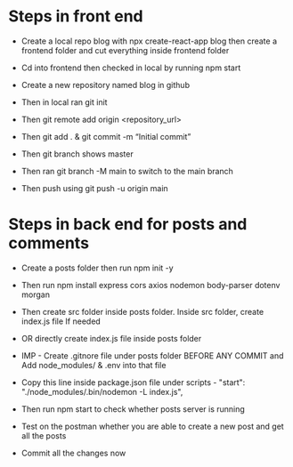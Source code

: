 # Steps in front end

* Create a local repo blog with npx create-react-app blog then create a 
frontend folder and cut everything inside frontend folder

* Cd into frontend then checked in local by running npm start

* Create a new repository named blog in github

* Then in local ran git init

* Then git remote add origin  <repository_url>

* Then git add . & git commit -m “Initial commit”

* Then git branch shows master

* Then ran git branch -M main to switch to the main branch

* Then push using git push -u origin main

# Steps in back end for posts and comments

* Create a posts folder then run npm init -y

* Then run npm install express cors axios nodemon body-parser dotenv morgan

* Then create src folder inside posts folder. Inside src folder, create index.js file If needed

* OR directly create index.js file inside posts folder

* IMP - Create .gitnore file under posts folder BEFORE ANY COMMIT and Add node_modules/ & .env into that file

* Copy this line inside package.json file under scripts - "start": "./node_modules/.bin/nodemon -L index.js",

* Then run npm start to check whether posts server is running

* Test on the postman whether you are able to create a new post and get all the posts

* Commit all the changes now


